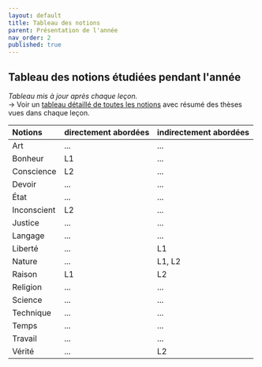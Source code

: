 ```yaml
---
layout: default
title: Tableau des notions
parent: Présentation de l'année
nav_order: 2
published: true
---
```


## Tableau des notions étudiées pendant l'année
*Tableau mis à jour après chaque leçon.*  
→ Voir un [tableau détaillé de toutes les notions](../../docs/Présentation/L0-3-notions.html) avec résumé des thèses vues dans chaque leçon.

| Notions        | directement abordées        | indirectement abordées |
|:-------------|:------------------|:------|
| Art | ... | ...  |
| Bonheur | L1   | ...  |
| Conscience  | L2 | ...  |
| Devoir | ...   | ...  |
| État  | ... | ...  |
| Inconscient | L2   | ...  |
| Justice   | ... | ...  |
| Langage | ...  | ...  |
| Liberté  | ... | L1  |
| Nature | ...   | L1, L2 |
| Raison  | L1 | L2  |
| Religion | ...   | ...  |
| Science | ... |  ... |
| Technique | ...  | ...  |
| Temps | ... | ...  |
| Travail | ... | ...  |
| Vérité  | ... | L2  |

